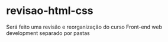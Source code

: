 # revisao-html-css
Será feito uma revisão e reorganização do curso Front-end web development separado por pastas
